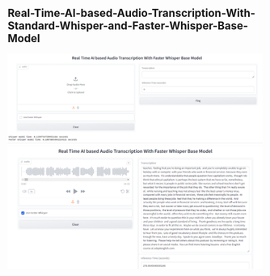 ## Real-Time-AI-based-Audio-Transcription-With-Standard-Whisper-and-Faster-Whisper-Base-Model
![Audio Translate](Whisper-1.png)
![Compared the running time to translate the both model](whisper.png)
